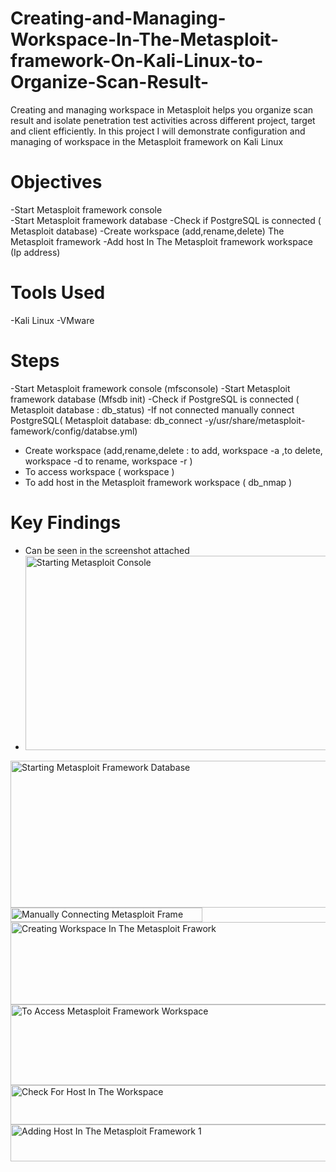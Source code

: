 # Creating-and-Managing-Workspace-In-The-Metasploit-framework-On-Kali-Linux-to-Organize-Scan-Result-
Creating and managing workspace in Metasploit helps you organize scan result and isolate penetration test activities across different project, target and client efficiently.  In this  project I will demonstrate configuration  and managing of workspace in the  Metasploit framework on Kali Linux 
# Objectives
-Start Metasploit framework console  
-Start Metasploit framework database
-Check if PostgreSQL is connected ( Metasploit database) 
-Create workspace (add,rename,delete) The Metasploit framework 
-Add host In The Metasploit framework workspace (Ip address) 

# Tools Used
-Kali Linux 
-VMware 

# Steps
-Start Metasploit framework console (mfsconsole)
-Start Metasploit framework database (Mfsdb init)
-Check if PostgreSQL is connected ( Metasploit database : db_status) 
-If not connected manually connect PostgreSQL( Metasploit database: db_connect -y/usr/share/metasploit-famework/config/databse.yml)
- Create workspace (add,rename,delete : to add, workspace -a <name of workspace>,to delete, workspace -d <name of workspace> to rename, workspace -r <previous name of workspace>  <new name of workspace> ) 
- To access workspace ( workspace <name>) 
- To add host in the Metasploit framework workspace ( db_nmap <Ip address>)

# Key Findings
- Can be seen in the screenshot attached
- <img width="545" height="311" alt="Starting Metasploit Console" src="https://github.com/user-attachments/assets/95ddb1ce-a5c0-4d35-982a-3b3243e59823" />
<img width="539" height="235" alt="Starting Metasploit Framework Database" src="https://github.com/user-attachments/assets/8f0a3199-d009-484b-930c-7f88e5e2df1c" />
<img width="307" height="23" alt="Manually Connecting Metasploit Frame Work Database " src="https://github.com/user-attachments/assets/c252f517-099c-42e5-9e2a-e093f07355d4" />
<img width="553" height="132" alt="Creating  Workspace In The Metasploit Frawork" src="https://github.com/user-attachments/assets/32f93075-3a4c-42bb-a081-afa0969f8ed4" />
<img width="539" height="129" alt="To Access Metasploit Framework Workspace" src="https://github.com/user-attachments/assets/7fbf8179-70f4-4eb4-8560-5e99e269cadd" />
<img width="553" height="63" alt="Check For Host In The Workspace " src="https://github.com/user-attachments/assets/39d0f12b-c0a2-41e7-9ca2-6243095476b4" />
<img width="554" height="59" alt="Adding Host In The Metasploit Framework 1" src="https://github.com/user-attachments/assets/91484cba-8f1a-4fe6-ba85-cbf5c665b6fa" />

 
